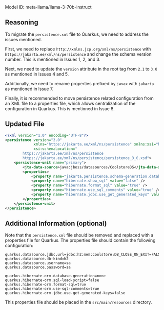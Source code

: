Model ID: meta-llama/llama-3-70b-instruct
## Reasoning

To migrate the `persistence.xml` file to Quarkus, we need to address the issues mentioned. 

First, we need to replace `http://xmlns.jcp.org/xml/ns/persistence` with `https://jakarta.ee/xml/ns/persistence` and change the schema version number. This is mentioned in Issues 1, 2, and 3.

Next, we need to update the `version` attribute in the root tag from `2.1` to `3.0` as mentioned in Issues 4 and 5.

Additionally, we need to rename properties prefixed by `javax` with `jakarta` as mentioned in Issue 7.

Finally, it is recommended to move persistence related configuration from an XML file to a properties file, which allows centralization of the configuration in Quarkus. This is mentioned in Issue 8.

## Updated File

```xml
<?xml version="1.0" encoding="UTF-8"?>
<persistence version="3.0"
             xmlns="https://jakarta.ee/xml/ns/persistence" xmlns:xsi="http://www.w3.org/2001/XMLSchema-instance"
             xsi:schemaLocation="
        https://jakarta.ee/xml/ns/persistence
        https://jakarta.ee/xml/ns/persistence/persistence_3_0.xsd">
    <persistence-unit name="primary">
        <jta-data-source>java:jboss/datasources/CoolstoreDS</jta-data-source>
        <properties>
            <property name="jakarta.persistence.schema-generation.database.action" value="none"/>
            <property name="hibernate.show_sql" value="false" />
            <property name="hibernate.format_sql" value="true" />
            <property name="hibernate.use_sql_comments" value="true" />
            <property name="hibernate.jdbc.use_get_generated_keys" value="false" />
        </properties>
    </persistence-unit>
</persistence>
```

## Additional Information (optional)

Note that the `persistence.xml` file should be removed and replaced with a properties file for Quarkus. The properties file should contain the following configuration:

```
quarkus.datasource.jdbc.url=jdbc:h2:mem:coolstore;DB_CLOSE_ON_EXIT=FALSE;DB_CLOSE_DELAY=-1
quarkus.datasource.db-kind=h2
quarkus.datasource.username=sa
quarkus.datasource.password=sa

quarkus.hibernate-orm.database.generation=none
quarkus.hibernate-orm.sql-load-script=false
quarkus.hibernate-orm.format-sql=true
quarkus.hibernate-orm.use-sql-comments=true
quarkus.hibernate-orm.jdbc.use-get-generated-keys=false
```

This properties file should be placed in the `src/main/resources` directory.